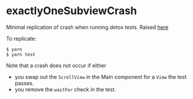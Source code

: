 # exactlyOneSubviewCrash

Minimal replication of crash when running detox tests. 
Raised [here](https://github.com/wix/detox/issues/709)

To replicate:

```
$ yarn
$ yarn test
```

Note that a crash does not occur if either

* you swap out the `ScrollView` in the Main component for a `View` the test passes.
* you remove the `waitFor` check in the test.
